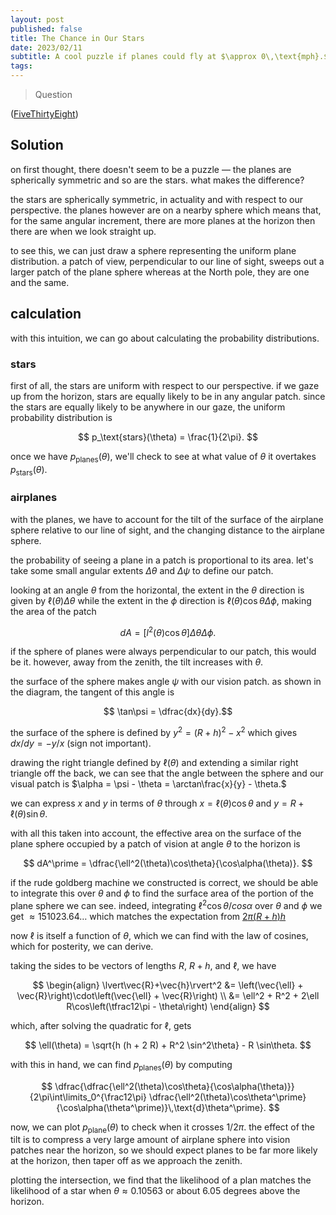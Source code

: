 ```yaml
---
layout: post
published: false
title: The Chance in Our Stars
date: 2023/02/11
subtitle: A cool puzzle if planes could fly at $\approx 0\,\text{mph}.$
tags:
---
```


>Question

<!--more-->

([FiveThirtyEight](URL))

## Solution

on first thought, there doesn't seem to be a puzzle — the planes are spherically symmetric and so are the stars. what makes the difference?

the stars are spherically symmetric, in actuality and with respect to our perspective. the planes however are on a nearby sphere which means that, for the same angular increment, there are more planes at the horizon then there are when we look straight up.

to see this, we can just draw a sphere representing the uniform plane distribution. a patch of view, perpendicular to our line of sight, sweeps out a larger patch of the plane sphere whereas at the North pole, they are one and the same.

## calculation

with this intuition, we can go about calculating the probability distributions. 

### stars

first of all, the stars are uniform with respect to our perspective. if we gaze up from the horizon, stars are equally likely to be in any angular patch. since the stars are equally likely to be anywhere in our gaze, the uniform probability distribution is

$$ p_\text{stars}(\theta) = \frac{1}{2\pi}. $$

<!-- i.e. if we are just considering small patches of sky, we'd have a true uniform distribution $p(\theta,\phi) = 1/4\pi.$  -->

<!-- however, we have to account for the fact that when we look up at an angle $\theta$ to the horizon, we can look at any angle $\phi.$ this gives small angles of $\theta$ a larger circle of sky to intercept. the radius if proportional to $\cos\theta$ so -->

<!-- $$ p_\text{stars}(\theta) = \dfrac{\cos\theta}{\int\limits_0^{\frac12\pi}\cos\theta\,\text{d}\theta} = \cos\theta. $$ -->

once we have $p_\text{planes}(\theta),$ we'll check to see at what value of $\theta$ it overtakes $p_\text{stars}(\theta).$

### airplanes

with the planes, we have to account for the tilt of the surface of the airplane sphere relative to our line of sight, and the changing distance to the airplane sphere.

the probability of seeing a plane in a patch is proportional to its area. let's take some small angular extents $\Delta \theta$ and $\Delta \psi$ to define our patch.

looking at an angle $\theta$ from the horizontal, the extent in the $\theta$ direction is given by $\ell(\theta)\Delta \theta$ while the extent in the $\phi$ direction is $\ell(\theta)\cos\theta\Delta\phi,$ making the area of the patch

$$ dA = \left[l^2(\theta)\cos\theta\right]\Delta\theta\Delta\phi. $$

if the sphere of planes were always perpendicular to our patch, this would be it. however, away from the zenith, the tilt increases with $\theta.$ 

the surface of the sphere makes angle $\psi$ with our vision patch. as shown in the diagram, the tangent of this angle is 

$$ \tan\psi = \dfrac{dx}{dy}.$$ 

the surface of the sphere is defined by $y^2 = (R+h)^2 - x^2$ which gives $dx/dy = -y/x$ (sign not important). 

drawing the right triangle defined by $\ell(\theta)$ and extending a similar right triangle off the back, we can see that the angle between the sphere and our visual patch is $\alpha = \psi - \theta = \arctan\frac{x}{y} - \theta.$

we can express $x$ and $y$ in terms of $\theta$ through $x = \ell(\theta)\cos\theta$ and $y = R + \ell(\theta)\sin\theta.$

with all this taken into account, the effective area on the surface of the plane sphere occupied by a patch of vision at angle $\theta$ to the horizon is

$$ dA^\prime = \dfrac{\ell^2(\theta)\cos\theta}{\cos\alpha(\theta)}. $$

if the rude goldberg machine we constructed is correct, we should be able to integrate this over $\theta$ and $\phi$ to find the surface area of the portion of the plane sphere we can see. indeed, integrating $\ell^2 \cos\theta/cos\alpha$ over $\theta$ and $\phi$ we get $\approx 151023.64\ldots$ which matches the expectation from [$2\pi(R+h)h$](https://mathworld.wolfram.com/SphericalCap.html)

<!-- we can analyze the tilt by drawing a triangle. our vision patch is perpendicular to us and, so, makes angle $\theta$ with the corresponding patch on the sphere. that means our patch is a projection of the airplane patch at angle $\theta,$ so that $\text{d}A = \text{d}A^\prime/\cos\theta.$ -->

<!-- the length of the patch in the $\theta$-direction is just $\ell \Delta \theta,$ while the circumference of the strip is $2\pi\ell\cos\theta,$ making $dA = 2\pi\ell^2\cos\theta/\cos\theta = 2\pi\ell^2.$ -->

now $\ell$ is itself a function of $\theta,$ which we can find with the law of cosines, which for posterity, we can derive.

taking the sides to be vectors of lengths $R,$ $R+h,$ and $\ell,$ we have 

$$
  \begin{align}
    \lvert\vec{R}+\vec{h}\rvert^2 &= \left(\vec{\ell} + \vec{R}\right)\cdot\left(\vec{\ell} + \vec{R}\right) \\
    &= \ell^2 + R^2 + 2\ell R\cos\left(\tfrac12\pi - \theta\right)
  \end{align}
$$

which, after solving the quadratic for $\ell,$ gets 

$$ \ell(\theta) = \sqrt{h (h + 2 R) + R^2 \sin^2\theta} - R \sin\theta. $$

with this in hand, we can find $p_\text{planes}(\theta)$ by computing

$$ \dfrac{\dfrac{\ell^2(\theta)\cos\theta}{\cos\alpha(\theta)}}{2\pi\int\limits_0^{\frac12\pi} \dfrac{\ell^2(\theta)\cos\theta^\prime}{\cos\alpha(\theta^\prime)}\,\text{d}\theta^\prime}. $$

now, we can plot $p_\text{plane}(\theta)$ to check when it crosses $1/2\pi.$ the effect of the tilt is to compress a very large amount of airplane sphere into vision patches near the horizon, so we should expect planes to be far more likely at the horizon, then taper off as we approach the zenith.

plotting the intersection, we find that the likelihood of a plan matches the likelihood of a star when $\theta \approx 0.10563$ or about $6.05$ degrees above the horizon.
    

<br>
